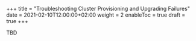 +++
title = "Troubleshooting Cluster Provisioning and Upgrading Failures"
date = 2021-02-10T12:00:00+02:00
weight = 2
enableToc = true
draft = true
+++

TBD
